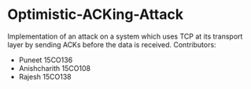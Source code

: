 # Optimistic-ACKing-Attack
Implementation of an attack on a system which uses TCP at its transport layer by sending ACKs before the data is received.
Contributors: 
* Puneet 15CO136
* Anishcharith 15CO108
* Rajesh 15CO138

